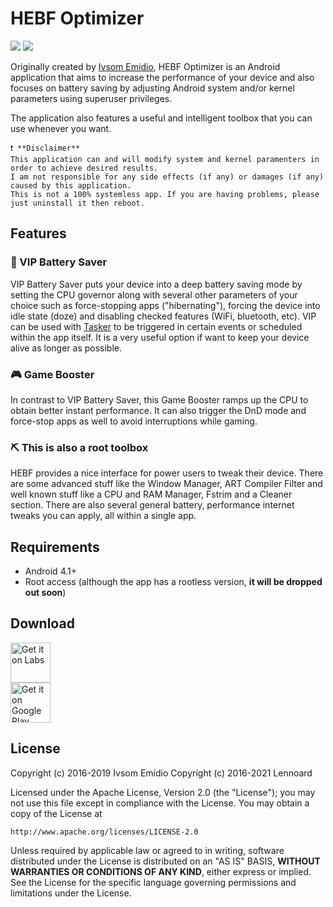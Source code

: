 
# HEBF Optimizer   
![](https://img.shields.io/github/languages/top/Lennoard/hebf-android)  ![](https://img.shields.io/github/contributors/Lennoard/hebf-android)    
    
Originally created by [Ivsom Emidio](http://forum.xda-developers.com/member.php?u=5968361/), HEBF Optimizer is an Android application that aims to increase the performance of your device and also focuses on battery saving by adjusting  Android system and/or kernel parameters using superuser privileges.
  
The application also features a useful and intelligent toolbox that you can use whenever you want.  

```
❗ **Disclaimer**
This application can and will modify system and kernel paramenters in order to achieve desired results. 
I am not responsible for any side effects (if any) or damages (if any) caused by this application. 
This is not a 100% systemless app. If you are having problems, please just uninstall it then reboot.
```

## Features
### 🔋 VIP Battery Saver
VIP Battery Saver puts your device into a deep battery saving mode by setting the CPU governor along with several other parameters of your choice such as force-stopping apps ("hibernating"), forcing the device into idle state (doze) and disabling checked features (WiFi, bluetooth, etc). VIP can be used with [Tasker](https://tasker.joaoapps.com) to be triggered in certain events or scheduled within the app itself. It is a very useful option if want to keep your device alive as longer as possible.  
  
### 🎮 Game Booster
In contrast to VIP Battery Saver, this Game Booster ramps up the CPU to obtain better instant performance. It can also trigger the DnD mode and force-stop apps as well to avoid interruptions while gaming.  
  
### ⛏ This is also a root toolbox
HEBF provides a nice interface for power users to tweak their device. There are some advanced stuff like the Window Manager, ART Compiler Filter and well known stuff like a CPU and RAM Manager, Fstrim and a Cleaner section. There are also several general battery, performance internet tweaks you can apply, all within a single app.

## Requirements
-   Android 4.1+
-   Root access (although the app has a rootless version,  **it will be dropped out soon**)


## Download  
 <a href='https://labs.xda-developers.com/store/app/com.androidvip.hebf'><img alt='Get it on Labs' height="64" src='https://i.imgur.com/Pz29bXH.png'/></a>  
<a href='https://play.google.com/store/apps/details?id=com.androidvip.hebf&pcampaignid=pcampaignidMKT-Other-global-all-co-prtnr-py-PartBadge-Mar2515-1'><img alt='Get it on Google Play' height="64" src='https://play.google.com/intl/en_us/badges/static/images/badges/en_badge_web_generic.png'/></a>


## License  
Copyright (c) 2016-2019 Ivsom Emídio
Copyright (c) 2016-2021 Lennoard

Licensed under the Apache License, Version 2.0 (the "License");
you may not use this file except in compliance with the License.
You may obtain a copy of the License at

    http://www.apache.org/licenses/LICENSE-2.0

Unless required by applicable law or agreed to in writing, software
distributed under the License is distributed on an "AS IS" BASIS,
**WITHOUT WARRANTIES OR CONDITIONS OF ANY KIND**, either express or implied.
See the License for the specific language governing permissions and
limitations under the License.
